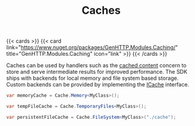 ﻿---
title: Caches
description: Different backends allowing to store computation heavy work for improved performance.
weight: 5
cascade:
  type: docs
---

{{< cards >}}
{{< card link="https://www.nuget.org/packages/GenHTTP.Modules.Caching/" title="GenHTTP.Modules.Caching" icon="link" >}}
{{< /cards >}}

Caches can be used by handlers such as the [cached content](../../concerns/server-caching/) concern
to store and serve intermediate results for improved performance. The SDK ships with
backends for local memory and file system based storage. Custom backends can be
provided by implementing the [ICache](https://github.com/Kaliumhexacyanoferrat/GenHTTP/blob/master/API/Content/Caching/ICache.cs)
interface.

```csharp
var memoryCache = Cache.Memory<MyClass>();

var tempFileCache = Cache.TemporaryFiles<MyClass>();

var persistentFileCache = Cache.FileSystem<MyClass>("./cache");
```
